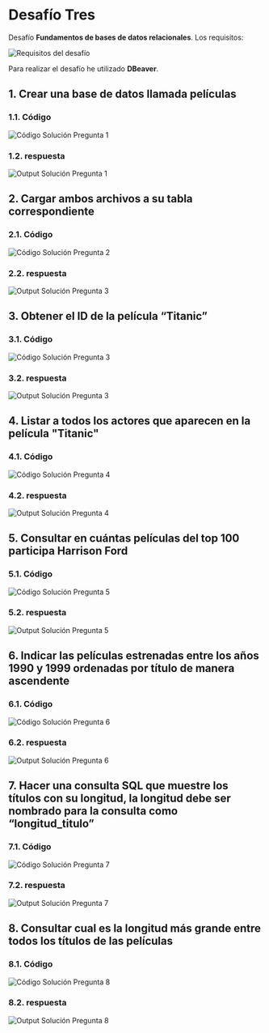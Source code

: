 # Desafío Tres

 Desafío **Fundamentos de bases de datos relacionales**. Los requisitos:

![Requisitos del desafío](./screenshots/requisitos.webp)

Para realizar el desafío he utilizado **DBeaver**.

## 1. Crear una base de datos llamada películas

### 1.1. Código

![Código Solución Pregunta 1](./screenshots/codigo_pregunta_1.png)

### 1.2. respuesta
![Output Solución Pregunta 1](./screenshots/respuesta_pregunta_1.png)

## 2. Cargar ambos archivos a su tabla correspondiente 

### 2.1. Código

![Código Solución Pregunta 2](./screenshots/codigo_pregunta_2.png)

### 2.2. respuesta
![Output Solución Pregunta 3](./screenshots/respuesta_pregunta_2.png)

## 3. Obtener el ID de la película “Titanic”

### 3.1. Código

![Código Solución Pregunta 3](./screenshots/codigo_pregunta_3.png)

### 3.2. respuesta

![Output Solución Pregunta 3](./screenshots/respuesta_pregunta_3.png)

## 4. Listar a todos los actores que aparecen en la película "Titanic"

### 4.1. Código

![Código Solución Pregunta 4](./screenshots/codigo_pregunta_4.png)

### 4.2. respuesta

![Output Solución Pregunta 4](./screenshots/respuesta_pregunta_4.png)

## 5. Consultar en cuántas películas del top 100 participa Harrison Ford

### 5.1. Código

![Código Solución Pregunta 5](./screenshots/codigo_pregunta_5.png)

### 5.2. respuesta

![Output Solución Pregunta 5](./screenshots/respuesta_pregunta_5.png)

## 6. Indicar las películas estrenadas entre los años 1990 y 1999 ordenadas por título de manera ascendente

### 6.1. Código

![Código Solución Pregunta 6](./screenshots/codigo_pregunta_6.png)

### 6.2. respuesta

![Output Solución Pregunta 6](./screenshots/respuesta_pregunta_6.png)

## 7. Hacer una consulta SQL que muestre los títulos con su longitud, la longitud debe ser nombrado para la consulta como “longitud_titulo”

### 7.1. Código

![Código Solución Pregunta 7](./screenshots/codigo_pregunta_7.png)

### 7.2. respuesta

![Output Solución Pregunta 7](./screenshots/respuesta_pregunta_7.webp)

## 8. Consultar cual es la longitud más grande entre todos los títulos de las películas

### 8.1. Código

![Código Solución Pregunta 8](./screenshots/codigo_pregunta_8.png)

### 8.2. respuesta

![Output Solución Pregunta 8](./screenshots/respuesta_pregunta_8.png)
